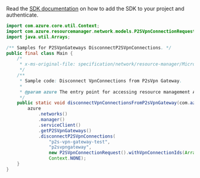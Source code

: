 Read the [SDK documentation](https://github.com/Azure/azure-sdk-for-java/blob/azure-resourcemanager_2.14.0/sdk/resourcemanager/azure-resourcemanager/README.md) on how to add the SDK to your project and authenticate.

```java
import com.azure.core.util.Context;
import com.azure.resourcemanager.network.models.P2SVpnConnectionRequest;
import java.util.Arrays;

/** Samples for P2SVpnGateways DisconnectP2SVpnConnections. */
public final class Main {
    /*
     * x-ms-original-file: specification/network/resource-manager/Microsoft.Network/stable/2021-05-01/examples/P2sVpnGatewaysDisconnectP2sVpnConnections.json
     */
    /**
     * Sample code: Disconnect VpnConnections from P2sVpn Gateway.
     *
     * @param azure The entry point for accessing resource management APIs in Azure.
     */
    public static void disconnectVpnConnectionsFromP2sVpnGateway(com.azure.resourcemanager.AzureResourceManager azure) {
        azure
            .networks()
            .manager()
            .serviceClient()
            .getP2SVpnGateways()
            .disconnectP2SVpnConnections(
                "p2s-vpn-gateway-test",
                "p2svpngateway",
                new P2SVpnConnectionRequest().withVpnConnectionIds(Arrays.asList("vpnconnId1", "vpnconnId2")),
                Context.NONE);
    }
}
```
